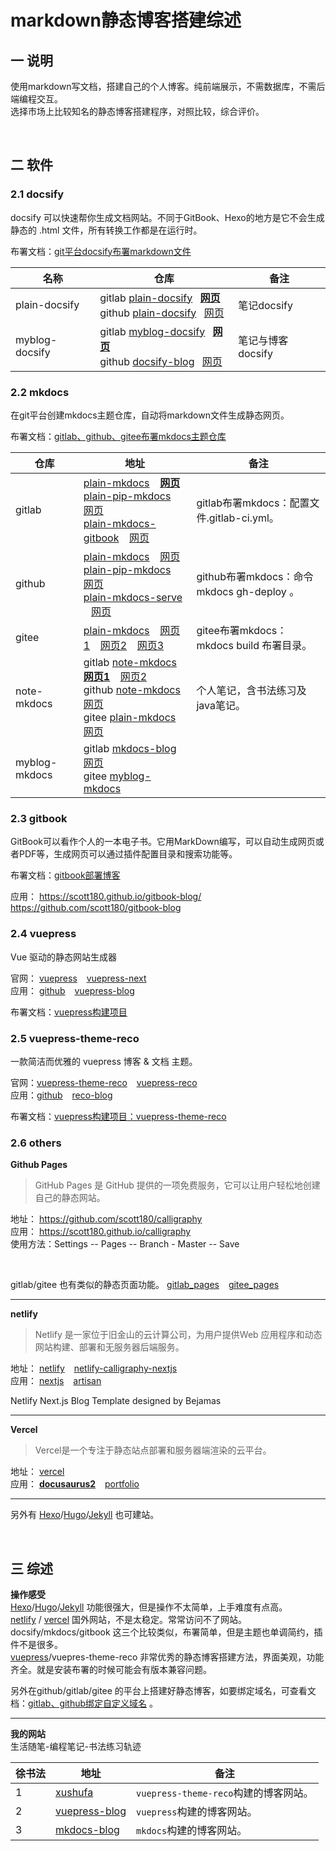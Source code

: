 # markdown静态博客搭建综述

## 一 说明

使用markdown写文档，搭建自己的个人博客。纯前端展示，不需数据库，不需后端编程交互。<br>
选择市场上比较知名的静态博客搭建程序，对照比较，综合评价。<br>

<br>

## 二 软件

### 2.1 docsify

docsify 可以快速帮你生成文档网站。不同于GitBook、Hexo的地方是它不会生成静态的 .html 文件，所有转换工作都是在运行时。

布署文档：[git平台docsify布署markdown文件]( https://xushufa.cn/docs/bian-cheng/yun-wei/gitping-tai-docsifybu-shu-markdownwen-jian.html )


| 名称       | 仓库                                                			        |  备注            |
| ---------  | -------------------------------------------------------------        |  ----------      |
| plain-docsify    | gitlab [plain-docsify]( https://gitlab.com/xuyq123/plain-docsify )&ensp; [**网页**](  https://xuyq123.gitlab.io/plain-docsify/ ) <br/>github [plain-docsify]( https://github.com/scott180/plain-docsify )&ensp; [网页](  https://scott180.github.io/plain-docsify/ ) |  笔记docsify                        |
| myblog-docsify   | gitlab [myblog-docsify]( https://gitlab.com/xuyq123/myblog-docsify )&ensp; [**网页**](  https://xuyq123.gitlab.io/myblog-docsify/ ) <br/>github [docsify-blog]( https://github.com/scott180/myblog-docsify )&ensp; [网页](  https://scott180.github.io/docsify-blog ) |  笔记与博客docsify                  |



### 2.2 mkdocs

在git平台创建mkdocs主题仓库，自动将markdown文件生成静态网页。 

布署文档：[gitlab、github、gitee布署mkdocs主题仓库]( https://xushufa.cn/docs/bian-cheng/yun-wei/gitlab-github-giteebu-shu-mkdocszhu-ti-cang-ku.html )


| 仓库   | 地址                                               			      |  备注             			                 |
| -----  | -------------------------------------------------------------      |  -----------------------------------         |
| gitlab | [plain-mkdocs]( https://gitlab.com/xuyq123/plain-mkdocs ) &ensp; [**网页**]( https://xuyq123.gitlab.io/plain-mkdocs ) <br/>[plain-pip-mkdocs]( https://gitlab.com/xuyq123/plain-pip-mkdocs ) &ensp; [网页]( https://xuyq123.gitlab.io/plain-pip-mkdocs )  <br/>[plain-mkdocs-gitbook]( https://gitlab.com/xuyq123/plain-mkdocs-gitbook ) &ensp; [网页]( https://xuyq123.gitlab.io/plain-mkdocs-gitbook )            |  gitlab布署mkdocs：配置文件.gitlab-ci.yml。    |
| github | [plain-mkdocs]( https://github.com/scott180/plain-mkdocs ) &ensp; [网页](  https://scott180.github.io/plain-mkdocs/ ) <br/>[plain-pip-mkdocs]( https://github.com/scott180/plain-pip-mkdocs ) &ensp; [网页]( https://scott180.github.io/plain-pip-mkdocs )  <br/>[plain-mkdocs-serve]( https://github.com/scott180/plain-mkdocs-serve )  &ensp; [网页]( https://scott180.github.io/plain-mkdocs-serve )              |  github布署mkdocs：命令mkdocs gh-deploy 。           |
| gitee  |  [plain-mkdocs]( https://gitee.com/xy180/plain-mkdocs ) &ensp; [网页1]( http://xy180.gitee.io/plain-mkdocs/1/site/ ) &ensp; [网页2]( http://xy180.gitee.io/plain-mkdocs/2/site/ ) &ensp; [网页3]( http://xy180.gitee.io/plain-mkdocs/3/site/ )                                  |  gitee布署mkdocs：mkdocs build 布署目录。    |
| note-mkdocs   | gitlab [note-mkdocs]( https://gitlab.com/xuyq123/note-mkdocs )&ensp; [**网页1**](  https://xuyq123.gitlab.io/note-mkdocs/ ) &ensp; [网页2](  https://xuyq123.gitlab.io/note-pip-mkdocs/ ) <br/>github [note-mkdocs]( https://github.com/scott180/note-mkdocs )&ensp; [网页](  https://scott180.github.io/note-mkdocs/ )<br/>gitee [plain-mkdocs]( https://gitee.com/xy180/plain-mkdocs/tree/master/note )&ensp; [网页](  http://xy180.gitee.io/plain-mkdocs/note/site/ )       |  个人笔记，含书法练习及java笔记。                        |
| myblog-mkdocs   | gitlab [mkdocs-blog]( https://gitlab.com/xuyq123/mkdocs-blog )&ensp; [网页](  https://xuyq123.gitlab.io/mkdocs-blog/ ) <br/>gitee [myblog-mkdocs]( https://gitee.com/xy180/myblog-mkdocs ) |  



### 2.3 gitbook

GitBook可以看作个人的一本电子书。它用MarkDown编写，可以自动生成网页或者PDF等，生成网页可以通过插件配置目录和搜索功能等。

布署文档：[gitbook部署博客]( https://xushufa.cn/docs/bian-cheng/yun-wei/gitbookbu-shu-bo-ke.html )


应用：
https://scott180.github.io/gitbook-blog/ <br>
https://github.com/scott180/gitbook-blog



### 2.4 vuepress

Vue 驱动的静态网站生成器

官网： [vuepress]( https://vuepress.vuejs.org/zh/ ) &ensp; [vuepress-next]( https://github.com/vuepress/vuepress-next ) <br>
应用： [github]( https://github.com/scott180/vuepress-blog ) &ensp; [vuepress-blog]( https://scott180.github.io/vuepress-blog ) 

布署文档：[vuepress构建项目]( https://xushufa.cn/docs/bian-cheng/yun-wei/vuepressgou-jian-xiang-mu.html )



### 2.5 vuepress-theme-reco

一款简洁而优雅的 vuepress 博客 & 文档 主题。

官网：[vuepress-theme-reco]( https://vuepress-theme-reco.recoluan.com/views/1.x/configJs.html )  &ensp; [vuepress-reco]( https://github.com/vuepress-reco/vuepress-theme-reco-1.x ) <br>
应用：[github]( https://github.com/scott180/reco-blog ) &ensp; [reco-blog]( https://scott180.github.io/reco-blog )

布署文档：[vuepress构建项目：vuepress-theme-reco]( https://xushufa.cn/docs/bian-cheng/yun-wei/vuepressgou-jian-xiang-mu.html#%E4%BA%8C%E3%80%81vuepress-theme-reco )



### 2.6 others


**Github Pages**

> GitHub Pages 是 GitHub 提供的一项免费服务，它可以让用户轻松地创建自己的静态网站。

地址： https://github.com/scott180/calligraphy <br>
应用： https://scott180.github.io/calligraphy  <br>
使用方法：Settings -- Pages -- Branch - Master -- Save

<br/>

gitlab/gitee 也有类似的静态页面功能。 [gitlab_pages]( https://xuyq123.gitlab.io/plain-docsify/#/%E4%B9%A6%E6%B3%95%E7%BB%83%E4%B9%A0%E8%BD%A8%E8%BF%B9--%E6%98%8E%E6%9C%88%E5%87%A0%E6%97%B6%E6%9C%89 )  &ensp;  [gitee_pages]( http://xy180.gitee.io/plain-mkdocs/calligraphy/%E4%B9%A6%E6%B3%95%E7%BB%83%E4%B9%A0%E8%BD%A8%E8%BF%B9--%E6%98%8E%E6%9C%88%E5%87%A0%E6%97%B6%E6%9C%89.html )

---

**netlify**

> Netlify 是一家位于旧金山的云计算公司，为用户提供Web 应用程序和动态网站构建、部署和无服务器后端服务。

地址： [netlify]( https://app.netlify.com ) &ensp; [netlify-calligraphy-nextjs]( https://github.com/scott180/netlify-calligraphy-nextjs ) <br>
应用： [nextjs]( https://netlify-calligraphy-nextjs.netlify.app )  &ensp; [artisan]( https://netlify-calligraphy-artisan.netlify.app )

Netlify Next.js Blog Template designed by Bejamas

---

**Vercel**

> Vercel是一个专注于静态站点部署和服务器端渲染的云平台。

地址： [vercel]( https://vercel.com/xuyq ) <br>
应用： [**docusaurus2**]( https://calligraphy-docusaurus2.vercel.app )  &ensp; [portfolio]( https://calligraphy-portfolio.vercel.app )

---

另外有 [Hexo]( https://hexo.io/index.html )/[Hugo]( https://www.gohugo.org/ )/[Jekyll]( https://github.com/jekyll/jekyll ) 也可建站。

<br>

## 三 综述

**操作感受** <br>
[Hexo]( https://hexo.io/index.html )/[Hugo]( https://www.gohugo.org/ )/[Jekyll]( https://github.com/jekyll/jekyll )  功能很强大，但是操作不太简单，上手难度有点高。 <br>
[netlify]( https://app.netlify.com ) / [vercel]( https://vercel.com/xuyq ) 国外网站，不是太稳定。常常访问不了网站。 <br>
docsify/mkdocs/gitbook  这三个比较类似，布署简单，但是主题也单调简约，插件不是很多。 <br>
[vuepress]( https://vuepress.vuejs.org/zh/ )/vuepres-theme-reco 非常优秀的静态博客搭建方法，界面美观，功能齐全。就是安装布署的时候可能会有版本兼容问题。 <br>

另外在github/gitlab/gitee 的平台上搭建好静态博客，如要绑定域名，可查看文档：[gitlab、github绑定自定义域名]( https://xushufa.cn/docs/bian-cheng/yun-wei/gitlab-githubbang-ding-zi-ding-yi-yu-ming.html ) 。

---

**我的网站**  
生活随笔-编程笔记-书法练习轨迹

| 徐书法 | 地址        |  备注          |
| -----  | ----------- |  ------------- |
| 1      | [xushufa]( https://xushufa.cn )                  	    | `vuepress-theme-reco`构建的博客网站。|
| 2      | [vuepress-blog]( https://vuepress-blog.xushufa.cn )  	| `vuepress`构建的博客网站。           |
| 3      | [mkdocs-blog]( https://xuyq123.gitlab.io/mkdocs-blog )   | `mkdocs`构建的博客网站。             |

